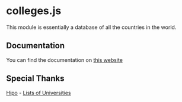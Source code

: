 # colleges.js

This module is essentially a database of all the countries in the world.

## Documentation
You can find the documentation on 
[this website](https://jez020.github.io/colleges.js/College.College.html)

## Special Thanks
[Hipo](https://github.com/Hipo) - 
[Lists of Universities](https://github.com/Hipo/university-domains-list/blob/master/world_universities_and_domains.json)

